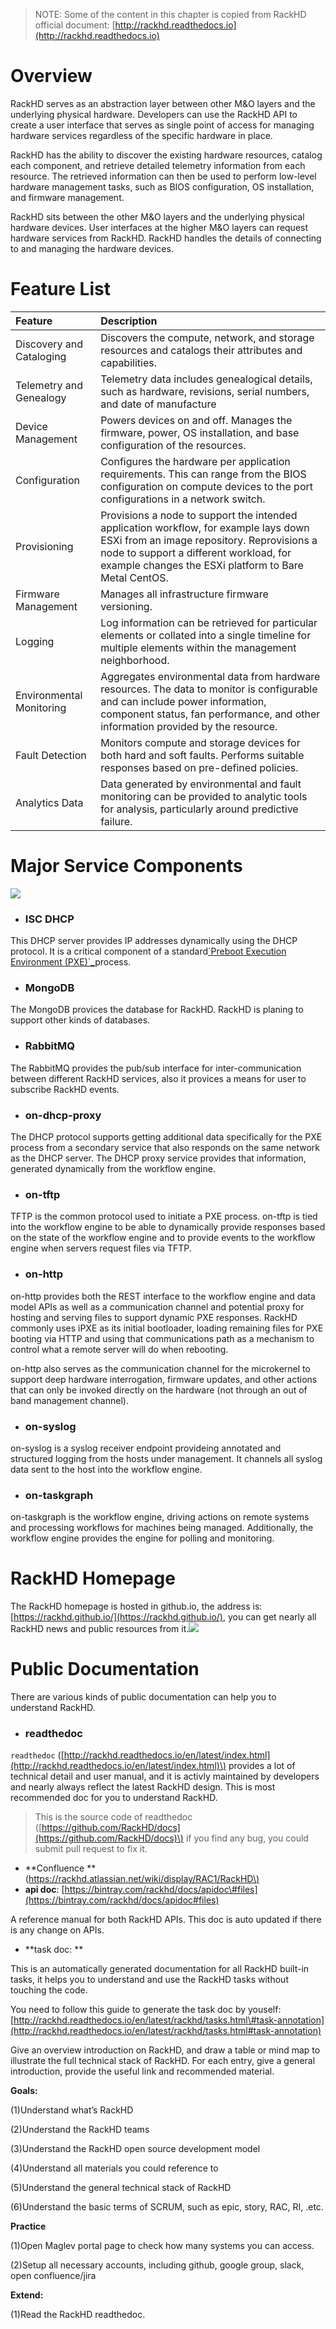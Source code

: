 > NOTE: Some of the content in this chapter is copied from RackHD official document: [http://rackhd.readthedocs.io](http://rackhd.readthedocs.io)

# Overview

RackHD serves as an abstraction layer between other M&O layers and the underlying physical hardware. Developers can use the RackHD API to create a user interface that serves as single point of access for managing hardware services regardless of the specific hardware in place.

RackHD has the ability to discover the existing hardware resources, catalog each component, and retrieve detailed telemetry information from each resource. The retrieved information can then be used to perform low-level hardware management tasks, such as BIOS configuration, OS installation, and firmware management.

RackHD sits between the other M&O layers and the underlying physical hardware devices. User interfaces at the higher M&O layers can request hardware services from RackHD. RackHD handles the details of connecting to and managing the hardware devices.

# Feature List

| Feature | Description |
| :--- | :--- |
| Discovery and Cataloging | Discovers the compute, network, and storage resources and catalogs their attributes and capabilities. |
| Telemetry and Genealogy | Telemetry data includes genealogical details, such as hardware, revisions, serial numbers, and date of manufacture |
| Device Management | Powers devices on and off. Manages the firmware, power, OS installation, and base configuration of the resources. |
| Configuration | Configures the hardware per application requirements. This can range from the BIOS configuration on compute devices to the port configurations in a network switch. |
| Provisioning | Provisions a node to support the intended application workflow, for example lays down ESXi from an image repository. Reprovisions a node to support a different workload, for example changes the ESXi platform to Bare Metal CentOS. |
| Firmware Management | Manages all infrastructure firmware versioning. |
| Logging | Log information can be retrieved for particular elements or collated into a single timeline for multiple elements within the management neighborhood. |
| Environmental Monitoring | Aggregates environmental data from hardware resources. The data to monitor is configurable and can include power information, component status, fan performance, and other information provided by the resource. |
| Fault Detection | Monitors compute and storage devices for both hard and soft faults. Performs suitable responses based on pre-defined policies. |
| Analytics Data | Data generated by environmental and fault monitoring can be provided to analytic tools for analysis, particularly around predictive failure. |

# Major Service Components

![](/assets/rackhd-major-service-components.png)

* ### ISC DHCP

This DHCP server provides IP addresses dynamically using the DHCP protocol. It is a critical component of a standard[\`Preboot Execution Environment \(PXE\)\`\_](http://rackhd.readthedocs.io/en/latest/architecture.html#id2)process.

* ### MongoDB

The MongoDB provices the database for RackHD. RackHD is planing to support other kinds of databases.

* ### RabbitMQ

The RabbitMQ provides the pub/sub interface for inter-communication between different RackHD services, also it provices a means for user to subscribe RackHD events.

* ### on-dhcp-proxy

The DHCP protocol supports getting additional data specifically for the PXE process from a secondary service that also responds on the same network as the DHCP server. The DHCP proxy service provides that information, generated dynamically from the workflow engine.

* ### on-tftp

TFTP is the common protocol used to initiate a PXE process. on-tftp is tied into the workflow engine to be able to dynamically provide responses based on the state of the workflow engine and to provide events to the workflow engine when servers request files via TFTP.

* ### on-http

on-http provides both the REST interface to the workflow engine and data model APIs as well as a communication channel and potential proxy for hosting and serving files to support dynamic PXE responses. RackHD commonly uses iPXE as its initial bootloader, loading remaining files for PXE booting via HTTP and using that communications path as a mechanism to control what a remote server will do when rebooting.

on-http also serves as the communication channel for the microkernel to support deep hardware interrogation, firmware updates, and other actions that can only be invoked directly on the hardware \(not through an out of band management channel\).

* ### on-syslog

on-syslog is a syslog receiver endpoint provideing annotated and structured logging from the hosts under management. It channels all syslog data sent to the host into the workflow engine.

* ### on-taskgraph

on-taskgraph is the workflow engine, driving actions on remote systems and processing workflows for machines being managed. Additionally, the workflow engine provides the engine for polling and monitoring.

# RackHD Homepage

The RackHD homepage is hosted in github.io, the address is: [https://rackhd.github.io/](https://rackhd.github.io/), you can get nearly all RackHD news and public resources from it.![](/assets/rackhd-homepage.png)

# Public Documentation

There are various kinds of public documentation can help you to understand RackHD.

* ### **readthedoc**

`readthedoc` \([http://rackhd.readthedocs.io/en/latest/index.html](http://rackhd.readthedocs.io/en/latest/index.html)\) provides a lot of technical detail and user manual, and it is activly maintained by developers and nearly always reflect the latest RackHD design. This is most recommended doc for you to understand RackHD.

> This is the source code of readthedoc \([https://github.com/RackHD/docs](https://github.com/RackHD/docs)\) if you find any bug, you could submit pull request to fix it.

* **Confluence **\([https://rackhd.atlassian.net/wiki/display/RAC1/RackHD\)](https://rackhd.atlassian.net/wiki/display/RAC1/RackHD)
* **api doc**: [https://bintray.com/rackhd/docs/apidoc\#files](https://bintray.com/rackhd/docs/apidoc#files)

A reference manual for both RackHD APIs. This doc is auto updated if there is any change on APIs.

* **task doc: **

This is an automatically generated documentation for all RackHD built-in tasks, it helps you to understand and use the RackHD  tasks without touching the code.

You need to follow this guide to generate the task doc by youself: [http://rackhd.readthedocs.io/en/latest/rackhd/tasks.html\#task-annotation](http://rackhd.readthedocs.io/en/latest/rackhd/tasks.html#task-annotation)

Give an overview introduction on RackHD, and draw a table or mind map to illustrate the full technical stack of RackHD. For each entry, give a general introduction, provide the useful link and recommended material.

**Goals:**

\(1\)Understand what’s RackHD

\(2\)Understand the RackHD teams

\(3\)Understand the RackHD open source development model

\(4\)Understand all materials you could reference to

\(5\)Understand the general technical stack of RackHD

\(6\)Understand the basic terms of SCRUM, such as epic, story, RAC, RI, .etc.

**Practice**

\(1\)Open Maglev portal page to check how many systems you can access.

\(2\)Setup all necessary accounts, including github, google group, slack, open confluence/jira

**Extend:**

\(1\)Read the RackHD readthedoc.

